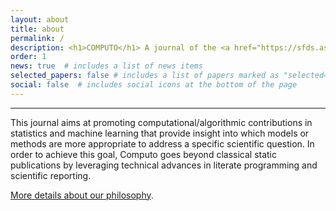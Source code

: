 ```yaml
---
layout: about
title: about
permalink: /
description: <h1>COMPUTO</h1> A journal of the <a href="https://sfds.asso.fr/">French Statistical Society <img height="10px" src="assets/img/sfds.png" alt="SFdS"/></a>
order: 1
news: true  # includes a list of news items
selected_papers: false # includes a list of papers marked as "selected={true}"
social: false  # includes social icons at the bottom of the page
---
```


---

This journal aims at promoting computational/algorithmic contributions
in statistics and machine learning that provide insight into which
models or methods are more appropriate to address a specific
scientific question. In order to achieve this goal, Computo goes
beyond classical static publications by leveraging technical advances
in literate programming and scientific reporting.

[More details about our philosophy](about).

